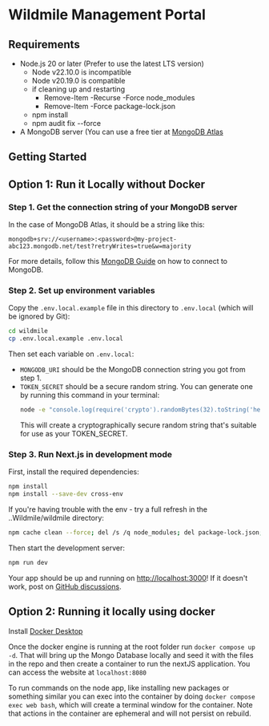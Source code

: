 # Wildmile Management Portal

## Requirements

- Node.js 20 or later (Prefer to use the latest LTS version)
    - Node v22.10.0 is incompatible
    - Node v20.19.0 is compatible
    - if cleaning up and restarting
        - Remove-Item -Recurse -Force node_modules
        - Remove-Item -Force package-lock.json
    - npm install
    - npm audit fix --force
- A MongoDB server (You can use a free tier at [MongoDB Atlas](https://www.mongodb.com/cloud/atlas)

## Getting Started

## Option 1: Run it Locally without Docker

### Step 1. Get the connection string of your MongoDB server

In the case of MongoDB Atlas, it should be a string like this:

```
mongodb+srv://<username>:<password>@my-project-abc123.mongodb.net/test?retryWrites=true&w=majority
```

For more details, follow this [MongoDB Guide](https://docs.mongodb.com/guides/server/drivers/) on how to connect to MongoDB.

### Step 2. Set up environment variables

Copy the `.env.local.example` file in this directory to `.env.local` (which will be ignored by Git):

```bash
cd wildmile
cp .env.local.example .env.local
```

Then set each variable on `.env.local`:

- `MONGODB_URI` should be the MongoDB connection string you got from step 1.
- `TOKEN_SECRET` should be a secure random string. You can generate one by running this command in your terminal:
  ```bash
  node -e "console.log(require('crypto').randomBytes(32).toString('hex'))"
  ```
  This will create a cryptographically secure random string that's suitable for use as your TOKEN_SECRET.

### Step 3. Run Next.js in development mode

First, install the required dependencies:
```bash
npm install
npm install --save-dev cross-env
```

If you're having trouble with the env - try a full refresh in the ..Wildmile/wildmile directory:
```bash
npm cache clean --force; del /s /q node_modules; del package-lock.json; npm install
```

Then start the development server:
```bash
npm run dev
```

Your app should be up and running on [http://localhost:3000](http://localhost:3000)! If it doesn't work, post on [GitHub discussions](https://github.com/vercel/next.js/discussions).


## Option 2: Running it locally using docker

Install [Docker Desktop](https://www.docker.com/products/docker-desktop/) 

Once the docker engine is running at the root folder run `docker compose up -d`. That will bring up the Mongo Database locally and seed it with the files in the repo and then create a container to run the nextJS application. You can access the website at `localhost:8080`

To run commands on the node app, like installing new packages or something similar you can exec into the container by doing `docker compose exec web bash`, which will create a terminal window for the container. Note that actions in the container are ephemeral and will not persist on rebuild.